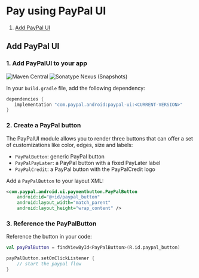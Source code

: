 # Pay using PayPal UI

1. [Add PayPal UI](#add-paypal-ui)

## Add PayPal UI

### 1. Add PayPalUI to your app

![Maven Central](https://img.shields.io/maven-central/v/com.paypal.android/paypal-ui?style=for-the-badge) ![Sonatype Nexus (Snapshots)](https://img.shields.io/nexus/s/com.paypal.android/paypal-ui?server=https%3A%2F%2Foss.sonatype.org&style=for-the-badge)

In your `build.gradle` file, add the following dependency:

```groovy
dependencies {
   implementation "com.paypal.android:paypal-ui:<CURRENT-VERSION>"
}
```

### 2. Create a PayPal button
The PayPalUI module allows you to render three buttons that can offer a set of customizations like color, edges, size and labels:
* `PayPalButton`: generic PayPal button
* `PayPalPayLater`: a PayPal button with a fixed PayLater label
* `PayPalCredit`: a PayPal button with the PayPalCredit logo

Add a `PayPalButton` to your layout XML:

```xml
<com.paypal.android.ui.paymentbutton.PayPalButton
    android:id="@+id/paypal_button"
    android:layout_width="match_parent"
    android:layout_height="wrap_content" />
```
### 3. Reference the PayPalButton

Reference the button in your code:

```kotlin
val payPalButton = findViewById<PayPalButton>(R.id.paypal_button)

payPalButton.setOnClickListener {
    // start the paypal flow
}
```
